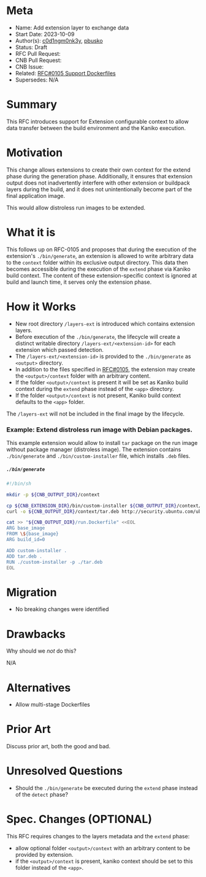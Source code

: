 # Meta
[meta]: #meta
- Name: Add extension layer to exchange data
- Start Date: 2023-10-09
- Author(s): [c0d1ngm0nk3y](https://github.com/c0d1ngm0nk3y), [pbusko](https://github.com/pbusko)
- Status: Draft <!-- Acceptable values: Draft, Approved, On Hold, Superseded -->
- RFC Pull Request:
- CNB Pull Request:
- CNB Issue:
- Related: [RFC#0105 Support Dockerfiles](https://github.com/buildpacks/rfcs/blob/main/text/0105-dockerfiles.md)
- Supersedes: N/A

# Summary
[summary]: #summary

This RFC introduces support for Extension configurable context to allow data transfer between the build environment and the Kaniko execution.

# Motivation
[motivation]: #motivation

This change allows extensions to create their own context for the extend phase during the generation phase. Additionally, it ensures that extension output does not inadvertently interfere with other extension or buildpack layers during the build, and it does not unintentionally become part of the final application image.

This would allow distroless run images to be extended.

# What it is
[what-it-is]: #what-it-is

This follows up on RFC-0105 and proposes that during the execution of the extension's `./bin/generate`, an extension is allowed to write arbitrary data to the `context` folder within its exclusive output directory. This data then becomes accessible during the execution of the `extend` phase via Kaniko build context. The content of these extension-specific context is ignored at build and launch time, it serves only the extension phase.

# How it Works
[how-it-works]: #how-it-works

- New root directory `/layers-ext` is introduced which contains extension layers.
- Before execution of the `./bin/generate`, the lifecycle will create a distinct writable directory `/layers-ext/<extension-id>` for each extension which passed detection.
- The `/layers-ext/<extension-id>` is provided to the `./bin/generate` as `<output>` directory.
- In addition to the files specified in [RFC#0105](https://github.com/buildpacks/rfcs/blob/main/text/0105-dockerfiles.md), the extension may create the `<output>/context` folder with an arbitrary content.
- If the folder `<output>/context` is present it will be set as Kaniko build context during the `extend` phase instead of the `<app>` directory.
- If the folder `<output>/context` is not present, Kaniko build context defaults to the `<app>` folder.
 
The `/layers-ext` will not be included in the final image by the lifecycle.

### Example: Extend distroless run image with Debian packages.

This example extension would allow to install `tar` package on the run image without package manager (distroless image). The extension contains `./bin/generate` and `./bin/custom-installer` file, which installs `.deb` files.

##### `./bin/generate`

```bash
#!/bin/sh

mkdir -p ${CNB_OUTPUT_DIR}/context

cp ${CNB_EXTENSION_DIR}/bin/custom-installer ${CNB_OUTPUT_DIR}/context/
curl -o ${CNB_OUTPUT_DIR}/context/tar.deb http://security.ubuntu.com/ubuntu/pool/main/t/tar/tar_1.34+dfsg-1ubuntu0.1.22.04.1_amd64.deb

cat >> "${CNB_OUTPUT_DIR}/run.Dockerfile" <<EOL
ARG base_image
FROM \${base_image}
ARG build_id=0

ADD custom-installer .
ADD tar.deb .
RUN ./custom-installer -p ./tar.deb
EOL
```

# Migration
[migration]: #migration

- No breaking changes were identified

# Drawbacks
[drawbacks]: #drawbacks

Why should we *not* do this?

N/A

# Alternatives
[alternatives]: #alternatives

- Allow multi-stage Dockerfiles

# Prior Art
[prior-art]: #prior-art

Discuss prior art, both the good and bad.

# Unresolved Questions
[unresolved-questions]: #unresolved-questions

- Should the `./bin/generate` be executed during the `extend` phase instead of the `detect` phase?

# Spec. Changes (OPTIONAL)
[spec-changes]: #spec-changes

This RFC requires changes to the layers metadata and the `extend` phase:

- allow optional folder `<output>/context` with an arbitrary content to be provided by extension.
- if the `<output>/context` is present, kaniko context should be set to this folder instead of the `<app>`.

<!--
## Amended
### Meta
[meta-1]: #meta-1
- Name: (fill in the amendment name: Variable Rename)
- Start Date: (fill in today's date: YYYY-MM-DD)
- Author(s): (Github usernames)
- Amendment Pull Request: (leave blank)

### Summary

A brief description of the changes.

### Motivation

Why was this amendment necessary?
--->